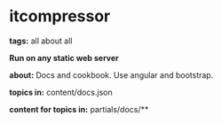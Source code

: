# itcompressor
**tags:** all about all

**Run on any static web server**

**about:** Docs and cookbook. Use angular and bootstrap.

**topics in:** content/docs.json

**content for topics in:** partials/docs/**

